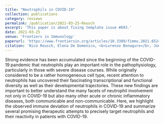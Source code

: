 ```yaml
---
title: "Neutrophils in COVID-19"
collection: publications
category: reviews
permalink: /publication/2021-03-25-Reusch
excerpt: 'This paper is about fixing template issue #693.'
date: 2021-03-25
venue: 'Frontiers in Immunology'
paperurl: 'https://www.frontiersin.org/articles/10.3389/fimmu.2021.652470/full'
citation: 'Nico Reusch, Elena De Domenico, <b>Lorenzo Bonaguro</b>, Jonas Schulte-Schrepping, Kevin Baßler, Joachim L Schultze, Anna C Aschenbrenner. (2021). &quot;Neutrophils in COVID-19&quot; <i>Frontiers in Immunology</i>.'
---
```


Strong evidence has been accumulated since the beginning of the COVID-19 pandemic that neutrophils play an important role in the pathophysiology, particularly in those with severe disease courses. While originally considered to be a rather homogeneous cell type, recent attention to neutrophils has uncovered their fascinating transcriptional and functional diversity as well as their developmental trajectories. These new findings are important to better understand the many facets of neutrophil involvement not only in COVID-19 but also many other acute or chronic inflammatory diseases, both communicable and non-communicable. Here, we highlight the observed immune deviation of neutrophils in COVID-19 and summarize several promising therapeutic attempts to precisely target neutrophils and their reactivity in patients with COVID-19.